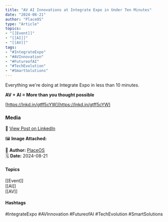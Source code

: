 ```yaml
---
title: "AV AI Innovations at Integrate Expo in Under Ten Minutes"  
date: "2024-08-21"  
author: "PlaceOS"  
type: "Article"  
topics:  
- "[[Event]]"  
- "[[AI]]"  
- "[[AV]]"   
tags:  
- "#IntegrateExpo"  
- "#AVInnovation"  
- "#FutureofAI"  
- "#TechEvolution"  
- "#SmartSolutions"  
---
```


Everything we're doing at Integrate Expo in less than 10 minutes.

**AV + AI = More than you thought possible**

[https://lnkd.in/gtff5cYW](https://lnkd.in/gtff5cYW)

### Media

🔗 [View Post on LinkedIn](https://www.linkedin.com/feed/update/urn:li:activity:7231951136285474816)  
  
🖼 **Image Attached:**  
  
  
👤 **Author:** [PlaceOS](https://www.linkedin.com/company/placeos/)  
🗓️ **Date:** 2024-08-21

#### Topics

[[Event]]  
[[AI]]  
[[AV]]  

#### Hashtags

#IntegrateExpo #AVInnovation #FutureofAI #TechEvolution #SmartSolutions